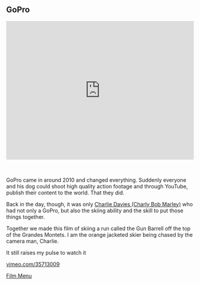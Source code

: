 ## GoPro

<div style="padding:73.75% 0 0 0;position:relative;"><iframe src="https://player.vimeo.com/video/35713009?title=0&byline=0&portrait=0&autoplay=1" style="position:absolute;top:0;left:0;width:100%;height:100%;" frameborder="0" allow="autoplay; fullscreen" allowfullscreen></iframe></div><script src="https://player.vimeo.com/api/player.js"></script>

<div style="height: 32px"></div>

GoPro came in around 2010 and changed everything. Suddenly everyone and his dog could shoot high quality action footage and through YouTube, publish their content to the world. That they did.

Back in the day, though, it was only [Charlie Davies (Charly Bob Marley)](http://www.charliedaviesphotography.com) who had not only a GoPro, but also the skiing ability and the skill to put those things together.

Together we made this film of skiing a run called the Gun Barrell off the top of the Grandes Montets. I am the orange jacketed skier being chased by the camera man, Charlie.

It still raises my pulse to watch it

[vimeo.com/35713009](https://vimeo.com/35713009)

[Film Menu](./)
